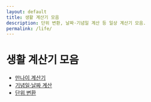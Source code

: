 ```yaml
---
layout: default
title: 생활 계산기 모음
description: 단위 변환, 날짜·기념일 계산 등 일상 계산기 모음.
permalink: /life/
---
```


# 생활 계산기 모음
<ul>
  <li><a href="/life/age/">만나이 계산기</a></li>
  <li><a href="/life/date/">기념일·날짜 계산</a></li>
  <li><a href="/life/unit-converter/">단위 변환</a></li>
</ul>
<br><br><br>

  
<script type="application/ld+json">
{
  "@context":"https://schema.org","@type":"BreadcrumbList",
  "itemListElement":[
    {"@type":"ListItem","position":1,"name":"생활 계산기 모음","item":"https://calculator.khaistory.com/life/"}
  ]
}
</script>

  


